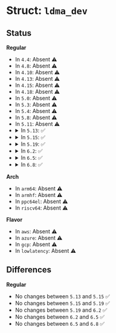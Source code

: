 # Struct: <code>ldma_dev</code>

## Status
<b>Regular</b>
<ul>
<li>
In <code>4.4</code>: Absent ⚠️
</li>
<li>
In <code>4.8</code>: Absent ⚠️
</li>
<li>
In <code>4.10</code>: Absent ⚠️
</li>
<li>
In <code>4.13</code>: Absent ⚠️
</li>
<li>
In <code>4.15</code>: Absent ⚠️
</li>
<li>
In <code>4.18</code>: Absent ⚠️
</li>
<li>
In <code>5.0</code>: Absent ⚠️
</li>
<li>
In <code>5.3</code>: Absent ⚠️
</li>
<li>
In <code>5.4</code>: Absent ⚠️
</li>
<li>
In <code>5.8</code>: Absent ⚠️
</li>
<li>
In <code>5.11</code>: Absent ⚠️
</li>
<li>
<details>
<summary>In <code>5.13</code>: ✅</summary>

```c
struct ldma_dev {
    struct device *dev;
    void *base;
    struct reset_control *rst;
    struct clk *core_clk;
    struct dma_device dma_dev;
    u32 ver;
    int irq;
    struct ldma_port *ports;
    struct ldma_chan *chans;
    spinlock_t dev_lock;
    u32 chan_nrs;
    u32 port_nrs;
    u32 channels_mask;
    u32 flags;
    u32 pollcnt;
    const struct ldma_inst_data *inst;
    struct workqueue_struct *wq;
};
```
</details>
</li>
<li>
<details>
<summary>In <code>5.15</code>: ✅</summary>

```c
struct ldma_dev {
    struct device *dev;
    void *base;
    struct reset_control *rst;
    struct clk *core_clk;
    struct dma_device dma_dev;
    u32 ver;
    int irq;
    struct ldma_port *ports;
    struct ldma_chan *chans;
    spinlock_t dev_lock;
    u32 chan_nrs;
    u32 port_nrs;
    u32 channels_mask;
    u32 flags;
    u32 pollcnt;
    const struct ldma_inst_data *inst;
    struct workqueue_struct *wq;
};
```
</details>
</li>
<li>
<details>
<summary>In <code>5.19</code>: ✅</summary>

```c
struct ldma_dev {
    struct device *dev;
    void *base;
    struct reset_control *rst;
    struct clk *core_clk;
    struct dma_device dma_dev;
    u32 ver;
    int irq;
    struct ldma_port *ports;
    struct ldma_chan *chans;
    spinlock_t dev_lock;
    u32 chan_nrs;
    u32 port_nrs;
    u32 channels_mask;
    u32 flags;
    u32 pollcnt;
    const struct ldma_inst_data *inst;
    struct workqueue_struct *wq;
};
```
</details>
</li>
<li>
<details>
<summary>In <code>6.2</code>: ✅</summary>

```c
struct ldma_dev {
    struct device *dev;
    void *base;
    struct reset_control *rst;
    struct clk *core_clk;
    struct dma_device dma_dev;
    u32 ver;
    int irq;
    struct ldma_port *ports;
    struct ldma_chan *chans;
    spinlock_t dev_lock;
    u32 chan_nrs;
    u32 port_nrs;
    u32 channels_mask;
    u32 flags;
    u32 pollcnt;
    const struct ldma_inst_data *inst;
    struct workqueue_struct *wq;
};
```
</details>
</li>
<li>
<details>
<summary>In <code>6.5</code>: ✅</summary>

```c
struct ldma_dev {
    struct device *dev;
    void *base;
    struct reset_control *rst;
    struct clk *core_clk;
    struct dma_device dma_dev;
    u32 ver;
    int irq;
    struct ldma_port *ports;
    struct ldma_chan *chans;
    spinlock_t dev_lock;
    u32 chan_nrs;
    u32 port_nrs;
    u32 channels_mask;
    u32 flags;
    u32 pollcnt;
    const struct ldma_inst_data *inst;
    struct workqueue_struct *wq;
};
```
</details>
</li>
<li>
<details>
<summary>In <code>6.8</code>: ✅</summary>

```c
struct ldma_dev {
    struct device *dev;
    void *base;
    struct reset_control *rst;
    struct clk *core_clk;
    struct dma_device dma_dev;
    u32 ver;
    int irq;
    struct ldma_port *ports;
    struct ldma_chan *chans;
    spinlock_t dev_lock;
    u32 chan_nrs;
    u32 port_nrs;
    u32 channels_mask;
    u32 flags;
    u32 pollcnt;
    const struct ldma_inst_data *inst;
    struct workqueue_struct *wq;
};
```
</details>
</li>
</ul>
<b>Arch</b>
<ul>
<li>
In <code>arm64</code>: Absent ⚠️
</li>
<li>
In <code>armhf</code>: Absent ⚠️
</li>
<li>
In <code>ppc64el</code>: Absent ⚠️
</li>
<li>
In <code>riscv64</code>: Absent ⚠️
</li>
</ul>
<b>Flavor</b>
<ul>
<li>
In <code>aws</code>: Absent ⚠️
</li>
<li>
In <code>azure</code>: Absent ⚠️
</li>
<li>
In <code>gcp</code>: Absent ⚠️
</li>
<li>
In <code>lowlatency</code>: Absent ⚠️
</li>
</ul>

## Differences
<b>Regular</b>
<ul>
<li>
No changes between <code>5.13</code> and <code>5.15</code> ✅
</li>
<li>
No changes between <code>5.15</code> and <code>5.19</code> ✅
</li>
<li>
No changes between <code>5.19</code> and <code>6.2</code> ✅
</li>
<li>
No changes between <code>6.2</code> and <code>6.5</code> ✅
</li>
<li>
No changes between <code>6.5</code> and <code>6.8</code> ✅
</li>
</ul>
